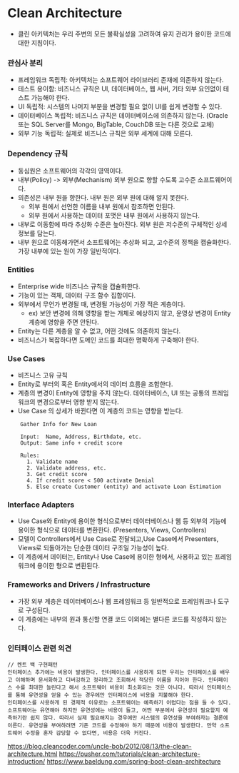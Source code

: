 # Clean Architecture
- 클린 아키텍처는 우리 주변의 모든 불확실성을 고려하여 유지 관리가 용이한 코드에 대한 지침이다.

### 관심사 분리
- 프레임워크 독립적: 아키텍처는 소프트웨어 라이브러리 존재에 의존하지 않는다. 
- 테스트 용이함: 비즈니스 규칙은 UI, 데이터베이스, 웹 서버, 기타 외부 요인없이 테스트 가능해야 한다.
- UI 독립적: 시스템의 나머지 부분을 변경할 필요 없이 UI를 쉽게 변경할 수 있다.
- 데이터베이스 독립적:  비즈니스 규칙은 데이터베이스에 의존하지 않는다. (Oracle 또는 SQL Server를 Mongo, BigTable, CouchDB 또는 다른 것으로 교체)
- 외부 기능 독립적: 실제로 비즈니스 규칙은 외부 세계에 대해 모른다.

### Dependency 규칙
- 동심원은 소프트웨어의 각각의 영역이다.
- 내부(Policy) -> 외부(Mechanism) 외부 원으로 향할 수도록 고수준 소프트웨어이다.
- 의존성은 내부 원을 향한다. 내부 원은 외부 원에 대해 알지 못한다.
  - 외부 원에서 선언한 이름을 내부 원에서 참조하면 안된다.
  - 외부 원에서 사용하는 데이터 포맷은 내부 원에서 사용하지 않는다.
- 내부로 이동함에 따라 추상화 수준은 높아진다. 외부 원은 저수준의 구체적인 상세 정보를 담는다. 
- 내부 원으로 이동해가면서 소프트웨어는 추상화 되고, 고수준의 정책을 캡슐화한다. 가장 내부에 있는 원이 가장 일반적이다.

### Entities
- Enterprise wide 비즈니스 규칙을 캡슐화한다.
- 기능이 있는 객체, 데이터 구조 함수 집합이다.
- 외부에서 무언가 변경될 때, 변경될 가능성이 가장 적은 계층이다.
  - ex) 보안 변경에 의해 영향을 받는 개체로 예상하지 않고, 운영상 변경이 Entity 계층에 영향을 주면 안된다.
- Entity는 다른 계층을 알 수 없고, 어떤 것에도 의존하지 않는다.
- 비즈니스가 복잡하다면 도메인 코드를 최대한 명확하게 구축해야 한다.

### Use Cases
- 비즈니스 고유 규칙
- Entity로 부터의 혹은 Entity에서의 데이터 흐름을 조합한다.
- 계층의 변경이 Entity에 영향을 주지 않는다. 데이터베이스, UI 또는 공통의 프레임워크의 변경으로부터 영향 받지 않는다.
- Use Case 의 상세가 바뀐다면 이 계층의 코드는 영향을 받는다.
````
    Gather Info for New Loan
    
    Input:  Name, Address, Birthdate, etc.
    Output: Same info + credit score
    
    Rules:
      1. Validate name
      2. Validate address, etc.
      3. Get credit score
      4. If credit score < 500 activate Denial
      5. Else create Customer (entity) and activate Loan Estimation
````

### Interface Adapters
- Use Case와 Entity에 용이한 형식으로부터 데이터베이스나 웹 등 외부의 기능에 용이한 형식으로 데이터를 변환한다. (Presenters, Views, Controllers)
- 모델이 Controllers에서 Use Case로 전달되고,Use Case에서 Presenters, Views로 되돌아가는 단순한 데이터 구조일 가능성이 높다.
- 이 계층에서 데이터는, Entity나 Use Case에 용이한 형에서, 사용하고 있는 프레임워크에 용이한 형으로 변환된다. 

### Frameworks and Drivers / Infrastructure
- 가장 외부 계층은 데이터베이스나 웹 프레임워크 등 일반적으로 프레임워크나 도구로 구성된다. 
- 이 계층에는 내부의 원과 통신할 연결 코드 이외에는 별다른 코드를 작성하지 않는다.

### 인터페이스 관련 의견
````
// 켄트 백 구현패턴
인터페이스 추가에는 비용이 발생한다. 인터페이스를 사용하게 되면 우리는 인터페이스를 배우고 이해하며 문서화하고 디버깅하고 정리하고 조회해서 적당한 이름을 지어야 한다. 인터페이스 수를 최대한 늘린다고 해서 소프트웨어 비용이 최소화되는 것은 아니다. 따라서 인터페이스를 통해 유연성을 얻을 수 있는 경우에만 인터페이스에 비용을 지불해야 한다.
인터페이스를 사용하게 된 경제적 이유로는 소프트웨어는 예측하기 어렵다는 점을 들 수 있다.
소프트웨어는 유연해야 하지만 유연성에는 비용이 들고, 어떤 부분에서 유연성이 필요할지 예측하기란 쉽지 않다. 따라서 실제 필요해지는 경우에만 시스템의 유연성을 부여하자는 결론에 이른다. 유연성을 부여하려면 기존 코드를 수정해야 하기 때문에 비용이 발생한다. 만약 소프트웨어 수정을 혼자 감당할 수 없다면, 비용은 더욱 커진다.
````

https://blog.cleancoder.com/uncle-bob/2012/08/13/the-clean-architecture.html
https://pusher.com/tutorials/clean-architecture-introduction/
https://www.baeldung.com/spring-boot-clean-architecture

